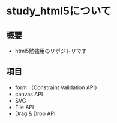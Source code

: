 # study_html5について
## 概要
- html5勉強用のリポジトリです

## 項目
- form （Constraint Validation API）
- canvas API
- SVG
- File API
- Drag & Drop API